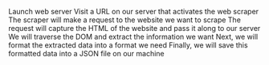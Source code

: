 Launch web server
Visit a URL on our server that activates the web scraper
The scraper will make a request to the website we want to scrape
The request will capture the HTML of the website and pass it along to our server
We will traverse the DOM and extract the information we want
Next, we will format the extracted data into a format we need
Finally, we will save this formatted data into a JSON file on our machine
